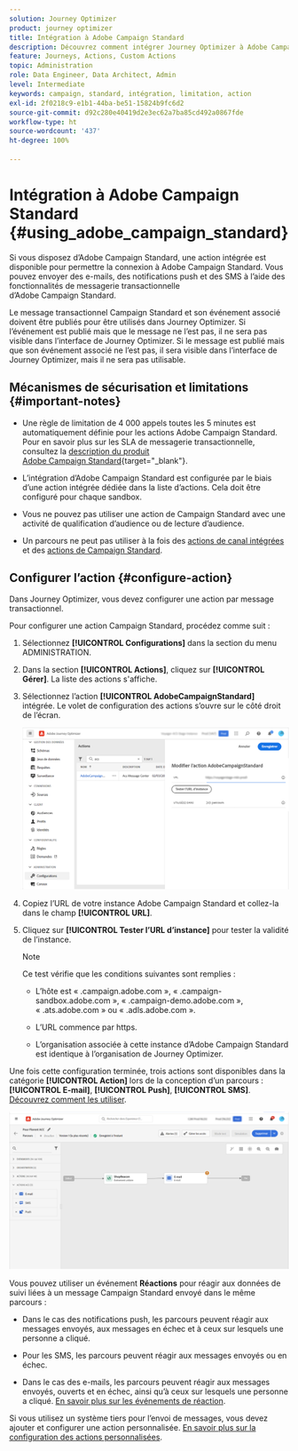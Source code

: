 ```yaml
---
solution: Journey Optimizer
product: journey optimizer
title: Intégration à Adobe Campaign Standard
description: Découvrez comment intégrer Journey Optimizer à Adobe Campaign Standard.
feature: Journeys, Actions, Custom Actions
topic: Administration
role: Data Engineer, Data Architect, Admin
level: Intermediate
keywords: campaign, standard, intégration, limitation, action
exl-id: 2f0218c9-e1b1-44ba-be51-15824b9fc6d2
source-git-commit: d92c280e40419d2e3ec62a7ba85cd492a0867fde
workflow-type: ht
source-wordcount: '437'
ht-degree: 100%

---
```


# Intégration à Adobe Campaign Standard {#using_adobe_campaign_standard}

Si vous disposez d’Adobe Campaign Standard, une action intégrée est disponible pour permettre la connexion à Adobe Campaign Standard. Vous pouvez envoyer des e-mails, des notifications push et des SMS à l’aide des fonctionnalités de messagerie transactionnelle d’Adobe Campaign Standard.

Le message transactionnel Campaign Standard et son événement associé doivent être publiés pour être utilisés dans Journey Optimizer. Si l’événement est publié mais que le message ne l’est pas, il ne sera pas visible dans l’interface de Journey Optimizer. Si le message est publié mais que son événement associé ne l’est pas, il sera visible dans l’interface de Journey Optimizer, mais il ne sera pas utilisable.

## Mécanismes de sécurisation et limitations {#important-notes}

* Une règle de limitation de 4 000 appels toutes les 5 minutes est automatiquement définie pour les actions Adobe Campaign Standard. Pour en savoir plus sur les SLA de messagerie transactionnelle, consultez la [description du produit Adobe Campaign Standard](https://helpx.adobe.com/fr/legal/product-descriptions/campaign-standard.html){target="_blank"}.

* L’intégration d’Adobe Campaign Standard est configurée par le biais d’une action intégrée dédiée dans la liste d’actions. Cela doit être configuré pour chaque sandbox.

* Vous ne pouvez pas utiliser une action de Campaign Standard avec une activité de qualification d’audience ou de lecture d’audience.

* Un parcours ne peut pas utiliser à la fois des [actions de canal intégrées](../building-journeys/journeys-message.md) et des [actions de Campaign Standard](../building-journeys/using-adobe-campaign-standard.md).

## Configurer l’action {#configure-action}

Dans Journey Optimizer, vous devez configurer une action par message transactionnel.

Pour configurer une action Campaign Standard, procédez comme suit :

1. Sélectionnez **[!UICONTROL Configurations]** dans la section du menu ADMINISTRATION.

1. Dans la section **[!UICONTROL Actions]**, cliquez sur **[!UICONTROL Gérer]**. La liste des actions s&#39;affiche.

1. Sélectionnez l’action **[!UICONTROL AdobeCampaignStandard]** intégrée. Le volet de configuration des actions s’ouvre sur le côté droit de l’écran.

   ![](assets/actioncampaign.png)

1. Copiez l’URL de votre instance Adobe Campaign Standard et collez-la dans le champ **[!UICONTROL URL]**.

1. Cliquez sur **[!UICONTROL Tester l’URL d’instance]** pour tester la validité de l’instance.

   >[!NOTE]
   >
   >Ce test vérifie que les conditions suivantes sont remplies :
   >
   >* L’hôte est « .campaign.adobe.com », « .campaign-sandbox.adobe.com », « .campaign-demo.adobe.com », « .ats.adobe.com » ou « .adls.adobe.com ».
   >
   >* L’URL commence par https.
   >
   >* L’organisation associée à cette instance d’Adobe Campaign Standard est identique à l’organisation de Journey Optimizer.

Une fois cette configuration terminée, trois actions sont disponibles dans la catégorie **[!UICONTROL Action]** lors de la conception d’un parcours : **[!UICONTROL E-mail]**, **[!UICONTROL Push]**, **[!UICONTROL SMS]**. [Découvrez comment les utiliser](../building-journeys/using-adobe-campaign-standard.md).

![](assets/journey58.png)

Vous pouvez utiliser un événement **Réactions** pour réagir aux données de suivi liées à un message Campaign Standard envoyé dans le même parcours :

* Dans le cas des notifications push, les parcours peuvent réagir aux messages envoyés, aux messages en échec et à ceux sur lesquels une personne a cliqué.

* Pour les SMS, les parcours peuvent réagir aux messages envoyés ou en échec.

* Dans le cas des e-mails, les parcours peuvent réagir aux messages envoyés, ouverts et en échec, ainsi qu’à ceux sur lesquels une personne a cliqué. [En savoir plus sur les événements de réaction](../building-journeys/reaction-events.md).

Si vous utilisez un système tiers pour l’envoi de messages, vous devez ajouter et configurer une action personnalisée. [En savoir plus sur la configuration des actions personnalisées](../action/about-custom-action-configuration.md).